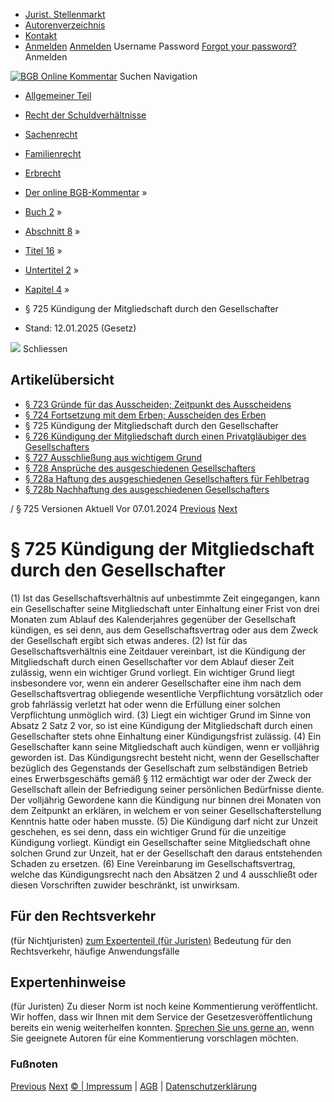   * [Jurist. Stellenmarkt](https://bgb.kommentar.de/Buch-2/Abschnitt-8/Titel-16/Untertitel-2/Kapitel-4/</job-board> "Jurist. Stellenmarkt")
  * [Autorenverzeichnis](https://bgb.kommentar.de/Buch-2/Abschnitt-8/Titel-16/Untertitel-2/Kapitel-4/</Autorenverzeichnis> "Autorenverzeichnis")
  * [Kontakt](https://bgb.kommentar.de/Buch-2/Abschnitt-8/Titel-16/Untertitel-2/Kapitel-4/</Kontakt>)
  * [Anmelden](https://bgb.kommentar.de/Buch-2/Abschnitt-8/Titel-16/Untertitel-2/Kapitel-4/<#login> "show login form") [Anmelden](https://bgb.kommentar.de/Buch-2/Abschnitt-8/Titel-16/Untertitel-2/Kapitel-4/<#> "hide login form") Username Password
[Forgot your password?](https://bgb.kommentar.de/Buch-2/Abschnitt-8/Titel-16/Untertitel-2/Kapitel-4/</user/forgotpassword>) Anmelden 


[![BGB Online Kommentar](https://bgb.kommentar.de/extension/bgb/design/bgb/images/logo.png)](https://bgb.kommentar.de/Buch-2/Abschnitt-8/Titel-16/Untertitel-2/Kapitel-4/</> "BGB Online Kommentar")
Suchen
Navigation
  * [Allgemeiner Teil](https://bgb.kommentar.de/Buch-2/Abschnitt-8/Titel-16/Untertitel-2/Kapitel-4/</Buch-1>)
  * [Recht der Schuldverhältnisse](https://bgb.kommentar.de/Buch-2/Abschnitt-8/Titel-16/Untertitel-2/Kapitel-4/</Buch-2>)
  * [Sachenrecht](https://bgb.kommentar.de/Buch-2/Abschnitt-8/Titel-16/Untertitel-2/Kapitel-4/</Buch-3>)
  * [Familienrecht](https://bgb.kommentar.de/Buch-2/Abschnitt-8/Titel-16/Untertitel-2/Kapitel-4/</Buch-4>)
  * [Erbrecht](https://bgb.kommentar.de/Buch-2/Abschnitt-8/Titel-16/Untertitel-2/Kapitel-4/</Buch-5>)


  * [Der online BGB-Kommentar](https://bgb.kommentar.de/Buch-2/Abschnitt-8/Titel-16/Untertitel-2/Kapitel-4/</>) »
  * [Buch 2](https://bgb.kommentar.de/Buch-2/Abschnitt-8/Titel-16/Untertitel-2/Kapitel-4/</Buch-2>) »
  * [Abschnitt 8](https://bgb.kommentar.de/Buch-2/Abschnitt-8/Titel-16/Untertitel-2/Kapitel-4/</Buch-2/Abschnitt-8>) »
  * [Titel 16](https://bgb.kommentar.de/Buch-2/Abschnitt-8/Titel-16/Untertitel-2/Kapitel-4/</Buch-2/Abschnitt-8/Titel-16>) »
  * [Untertitel 2](https://bgb.kommentar.de/Buch-2/Abschnitt-8/Titel-16/Untertitel-2/Kapitel-4/</Buch-2/Abschnitt-8/Titel-16/Untertitel-2>) »
  * [Kapitel 4](https://bgb.kommentar.de/Buch-2/Abschnitt-8/Titel-16/Untertitel-2/Kapitel-4/</Buch-2/Abschnitt-8/Titel-16/Untertitel-2/Kapitel-4>) »
  * § 725 Kündigung der Mitgliedschaft durch den Gesellschafter 
  * Stand: 12.01.2025 (Gesetz) 


![](https://vg01.met.vgwort.de/na/1c9909529ead4f509072c06d9081a7d5)
Schliessen 
## Artikelübersicht
  * [ § 723 Gründe für das Ausscheiden; Zeitpunkt des Ausscheidens ](https://bgb.kommentar.de/Buch-2/Abschnitt-8/Titel-16/Untertitel-2/Kapitel-4/</Buch-2/Abschnitt-8/Titel-16/Untertitel-2/Kapitel-4/Gruende-fuer-das-Ausscheiden-Zeitpunkt-des-Ausscheidens>)
  * [ § 724 Fortsetzung mit dem Erben; Ausscheiden des Erben ](https://bgb.kommentar.de/Buch-2/Abschnitt-8/Titel-16/Untertitel-2/Kapitel-4/</Buch-2/Abschnitt-8/Titel-16/Untertitel-2/Kapitel-4/Fortsetzung-mit-dem-Erben-Ausscheiden-des-Erben>)
  * § 725 Kündigung der Mitgliedschaft durch den Gesellschafter 
  * [ § 726 Kündigung der Mitgliedschaft durch einen Privatgläubiger des Gesellschafters ](https://bgb.kommentar.de/Buch-2/Abschnitt-8/Titel-16/Untertitel-2/Kapitel-4/</Buch-2/Abschnitt-8/Titel-16/Untertitel-2/Kapitel-4/Kuendigung-der-Mitgliedschaft-durch-einen-Privatglaeubiger-des-Gesellschafters>)
  * [ § 727 Ausschließung aus wichtigem Grund ](https://bgb.kommentar.de/Buch-2/Abschnitt-8/Titel-16/Untertitel-2/Kapitel-4/</Buch-2/Abschnitt-8/Titel-16/Untertitel-2/Kapitel-4/Ausschliessung-aus-wichtigem-Grund>)
  * [ § 728 Ansprüche des ausgeschiedenen Gesellschafters ](https://bgb.kommentar.de/Buch-2/Abschnitt-8/Titel-16/Untertitel-2/Kapitel-4/</Buch-2/Abschnitt-8/Titel-16/Untertitel-2/Kapitel-4/Ansprueche-des-ausgeschiedenen-Gesellschafters>)
  * [ § 728a Haftung des ausgeschiedenen Gesellschafters für Fehlbetrag ](https://bgb.kommentar.de/Buch-2/Abschnitt-8/Titel-16/Untertitel-2/Kapitel-4/</Buch-2/Abschnitt-8/Titel-16/Untertitel-2/Kapitel-4/Haftung-des-ausgeschiedenen-Gesellschafters-fuer-Fehlbetrag>)
  * [ § 728b Nachhaftung des ausgeschiedenen Gesellschafters ](https://bgb.kommentar.de/Buch-2/Abschnitt-8/Titel-16/Untertitel-2/Kapitel-4/</Buch-2/Abschnitt-8/Titel-16/Untertitel-2/Kapitel-4/Nachhaftung-des-ausgeschiedenen-Gesellschafters>)


/ § 725 
Versionen  Aktuell Vor 07.01.2024
[Previous](https://bgb.kommentar.de/Buch-2/Abschnitt-8/Titel-16/Untertitel-2/Kapitel-4/</Buch-2/Abschnitt-8/Titel-16/Untertitel-2/Kapitel-4/Fortsetzung-mit-dem-Erben-Ausscheiden-des-Erben> "§ 724 Fortsetzung mit dem Erben; Ausscheiden des Erben") [Next](https://bgb.kommentar.de/Buch-2/Abschnitt-8/Titel-16/Untertitel-2/Kapitel-4/</Buch-2/Abschnitt-8/Titel-16/Untertitel-2/Kapitel-4/Kuendigung-der-Mitgliedschaft-durch-einen-Privatglaeubiger-des-Gesellschafters> "§ 726 Kündigung der Mitgliedschaft durch einen Privatgläubiger des Gesellschafters")
# § 725 Kündigung der Mitgliedschaft durch den Gesellschafter
(1) Ist das Gesellschaftsverhältnis auf unbestimmte Zeit eingegangen, kann ein Gesellschafter seine Mitgliedschaft unter Einhaltung einer Frist von drei Monaten zum Ablauf des Kalenderjahres gegenüber der Gesellschaft kündigen, es sei denn, aus dem Gesellschaftsvertrag oder aus dem Zweck der Gesellschaft ergibt sich etwas anderes.
(2) Ist für das Gesellschaftsverhältnis eine Zeitdauer vereinbart, ist die Kündigung der Mitgliedschaft durch einen Gesellschafter vor dem Ablauf dieser Zeit zulässig, wenn ein wichtiger Grund vorliegt. Ein wichtiger Grund liegt insbesondere vor, wenn ein anderer Gesellschafter eine ihm nach dem Gesellschaftsvertrag obliegende wesentliche Verpflichtung vorsätzlich oder grob fahrlässig verletzt hat oder wenn die Erfüllung einer solchen Verpflichtung unmöglich wird.
(3) Liegt ein wichtiger Grund im Sinne von Absatz 2 Satz 2 vor, so ist eine Kündigung der Mitgliedschaft durch einen Gesellschafter stets ohne Einhaltung einer Kündigungsfrist zulässig.
(4) Ein Gesellschafter kann seine Mitgliedschaft auch kündigen, wenn er volljährig geworden ist. Das Kündigungsrecht besteht nicht, wenn der Gesellschafter bezüglich des Gegenstands der Gesellschaft zum selbständigen Betrieb eines Erwerbsgeschäfts gemäß § 112 ermächtigt war oder der Zweck der Gesellschaft allein der Befriedigung seiner persönlichen Bedürfnisse diente. Der volljährig Gewordene kann die Kündigung nur binnen drei Monaten von dem Zeitpunkt an erklären, in welchem er von seiner Gesellschafterstellung Kenntnis hatte oder haben musste.
(5) Die Kündigung darf nicht zur Unzeit geschehen, es sei denn, dass ein wichtiger Grund für die unzeitige Kündigung vorliegt. Kündigt ein Gesellschafter seine Mitgliedschaft ohne solchen Grund zur Unzeit, hat er der Gesellschaft den daraus entstehenden Schaden zu ersetzen.
(6) Eine Vereinbarung im Gesellschaftsvertrag, welche das Kündigungsrecht nach den Absätzen 2 und 4 ausschließt oder diesen Vorschriften zuwider beschränkt, ist unwirksam.
## Für den Rechtsverkehr 
(für Nichtjuristen)
[zum Expertenteil (für Juristen)](https://bgb.kommentar.de/Buch-2/Abschnitt-8/Titel-16/Untertitel-2/Kapitel-4/<#expertenhinweise>)
Bedeutung für den Rechtsverkehr, häufige Anwendungsfälle
## Expertenhinweise
(für Juristen)
Zu dieser Norm ist noch keine Kommentierung veröffentlicht. Wir hoffen, dass wir Ihnen mit dem Service der Gesetzesveröffentlichung bereits ein wenig weiterhelfen konnten. [Sprechen Sie uns gerne an](https://bgb.kommentar.de/Buch-2/Abschnitt-8/Titel-16/Untertitel-2/Kapitel-4/</Kontakt>), wenn Sie geeignete Autoren für eine Kommentierung vorschlagen möchten. 
### Fußnoten
[Previous](https://bgb.kommentar.de/Buch-2/Abschnitt-8/Titel-16/Untertitel-2/Kapitel-4/</Buch-2/Abschnitt-8/Titel-16/Untertitel-2/Kapitel-4/Fortsetzung-mit-dem-Erben-Ausscheiden-des-Erben> "§ 724 Fortsetzung mit dem Erben; Ausscheiden des Erben") [Next](https://bgb.kommentar.de/Buch-2/Abschnitt-8/Titel-16/Untertitel-2/Kapitel-4/</Buch-2/Abschnitt-8/Titel-16/Untertitel-2/Kapitel-4/Kuendigung-der-Mitgliedschaft-durch-einen-Privatglaeubiger-des-Gesellschafters> "§ 726 Kündigung der Mitgliedschaft durch einen Privatgläubiger des Gesellschafters")
[© | Impressum](https://bgb.kommentar.de/Buch-2/Abschnitt-8/Titel-16/Untertitel-2/Kapitel-4/</Kontakt>) | [AGB](https://bgb.kommentar.de/Buch-2/Abschnitt-8/Titel-16/Untertitel-2/Kapitel-4/</AGB>) | [Datenschutzerklärung](https://bgb.kommentar.de/Buch-2/Abschnitt-8/Titel-16/Untertitel-2/Kapitel-4/</Datenschutzerklaerung-fuer-Leser>)
